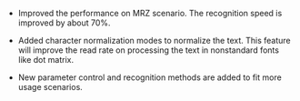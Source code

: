 

- Improved the performance on MRZ scenario. The recognition speed is improved by about 70%.

- Added character normalization modes to normalize the text. This feature will improve the read rate on processing the text in nonstandard fonts like dot matrix.

- New parameter control and recognition methods are added to fit more usage scenarios.

